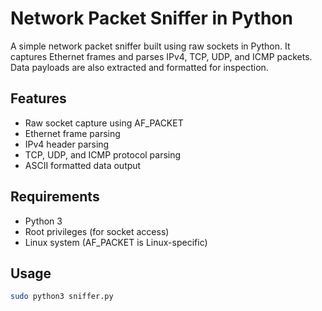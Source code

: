 # Network Packet Sniffer in Python

A simple network packet sniffer built using raw sockets in Python. It captures Ethernet frames and parses IPv4, TCP, UDP, and ICMP packets. Data payloads are also extracted and formatted for inspection.

## Features
- Raw socket capture using AF_PACKET
- Ethernet frame parsing
- IPv4 header parsing
- TCP, UDP, and ICMP protocol parsing
- ASCII formatted data output

## Requirements
- Python 3
- Root privileges (for socket access)
- Linux system (AF_PACKET is Linux-specific)

## Usage

```bash
sudo python3 sniffer.py

